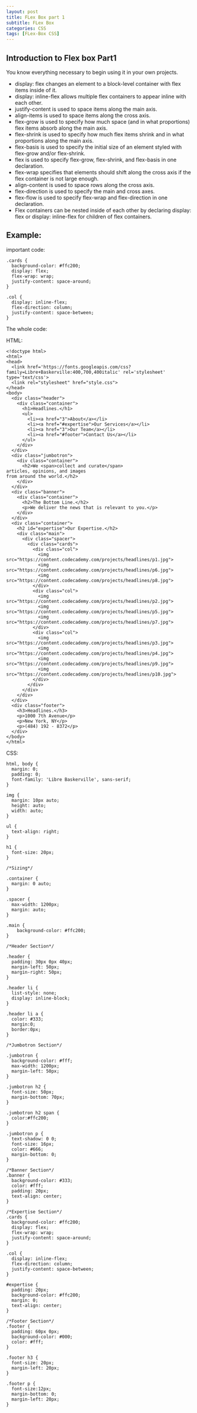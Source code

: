 ```yaml
---
layout: post
title: FLex Box part 1
subtitle: FLex Box
categories: CSS
tags: [FLex-Box CSS]
---
```



## Introduction to Flex box Part1


You know everything necessary to begin using it in your own projects.

* display: flex changes an element to a block-level container with flex items inside of it.
* display: inline-flex allows multiple flex containers to appear inline with each other.
* justify-content is used to space items along the main axis.
* align-items is used to space items along the cross axis.
* flex-grow is used to specify how much space (and in what proportions) flex items absorb along the main axis.
* flex-shrink is used to specify how much flex items shrink and in what proportions along the main axis.
* flex-basis is used to specify the initial size of an element styled with flex-grow and/or flex-shrink.
* flex is used to specify flex-grow, flex-shrink, and flex-basis in one declaration.
* flex-wrap specifies that elements should shift along the cross axis if the flex container is not large enough.
* align-content is used to space rows along the cross axis.
* flex-direction is used to specify the main and cross axes.
* flex-flow is used to specify flex-wrap and flex-direction in one declaration.
* Flex containers can be nested inside of each other by declaring display: flex or display: inline-flex for children of flex containers.


## Example:

important code:
```
.cards {
  background-color: #ffc200;
  display: flex;
  flex-wrap: wrap;
  justify-content: space-around;
}

.col {
  display: inline-flex;
  flex-direction: column;
  justify-content: space-between;
}
```

The whole code:


HTML:
```
<!doctype html>
<html>
<head>
  <link href='https://fonts.googleapis.com/css?family=Libre+Baskerville:400,700,400italic' rel='stylesheet' type='text/css'>
  <link rel="stylesheet" href="style.css">
</head>
<body>
  <div class="header">
    <div class="container">
      <h1>Headlines.</h1>
      <ul>
        <li><a href="3">About</a></li>
        <li><a href="#expertise">Our Services</a></li>
        <li><a href="3">Our Team</a></li>
        <li><a href="#footer">Contact Us</a></li>
      </ul>
    </div>
  </div>
  <div class="jumbotron">
    <div class="container">
      <h2>We <span>collect and curate</span>
articles, opinions, and images
from around the world.</h2>
    </div>
  </div>
  <div class="banner">
    <div class="container">
      <h2>The Bottom Line.</h2>
      <p>We deliver the news that is relevant to you.</p>
    </div>
  </div>
  <div class="container">
    <h2 id="expertise">Our Expertise.</h2>
    <div class="main">
      <div class="spacer">
        <div class="cards">
          <div class="col">
            <img src="https://content.codecademy.com/projects/headlines/p1.jpg">
            <img src="https://content.codecademy.com/projects/headlines/p6.jpg">
            <img src="https://content.codecademy.com/projects/headlines/p8.jpg">
          </div>
          <div class="col">
            <img src="https://content.codecademy.com/projects/headlines/p2.jpg">
            <img src="https://content.codecademy.com/projects/headlines/p5.jpg">
            <img src="https://content.codecademy.com/projects/headlines/p7.jpg">
          </div>
          <div class="col">
            <img src="https://content.codecademy.com/projects/headlines/p3.jpg">
            <img src="https://content.codecademy.com/projects/headlines/p4.jpg">
            <img src="https://content.codecademy.com/projects/headlines/p9.jpg">
            <img src="https://content.codecademy.com/projects/headlines/p10.jpg">
          </div>
        </div>
      </div>
    </div>
  </div>
  <div class="footer">
    <h3>Headlines.</h3>
    <p>1000 7th Avenue</p>
    <p>New York, NY</p>
    <p>(484) 192 - 8372</p>
  </div>
</body>
</html>

```

CSS:


```
html, body {
  margin: 0;
  padding: 0;
  font-family: 'Libre Baskerville', sans-serif;
}

img {
  margin: 10px auto;
  height: auto;
  width: auto;
}

ul {
  text-align: right;
}

h1 {
  font-size: 20px;
}

/*Sizing*/

.container {
  margin: 0 auto;
}

.spacer {
  max-width: 1200px;
  margin: auto;
}

.main {
    background-color: #ffc200;
}

/*Header Section*/

.header {
  padding: 30px 0px 40px;
  margin-left: 50px;
  margin-right: 50px;
}

.header li {
  list-style: none;
  display: inline-block;
}

.header li a {
  color: #333;
  margin:0;
  border:0px;
}

/*Jumbotron Section*/

.jumbotron {
  background-color: #fff;
  max-width: 1200px;
  margin-left: 50px;
}

.jumbotron h2 {
  font-size: 50px;
  margin-bottom: 70px;
}

.jumbotron h2 span {
  color:#ffc200;
}

.jumbotron p {
  text-shadow: 0 0;
  font-size: 16px;
  color: #666;
  margin-bottom: 0;
}

/*Banner Section*/
.banner {
  background-color: #333;
  color: #fff;
  padding: 20px;
  text-align: center;
}

/*Expertise Section*/
.cards {
  background-color: #ffc200;
  display: flex;
  flex-wrap: wrap;
  justify-content: space-around;
}

.col {
  display: inline-flex;
  flex-direction: column;
  justify-content: space-between;
}

#expertise {
  padding: 20px;
  background-color: #ffc200;
  margin: 0;
  text-align: center;
}

/*Footer Section*/
.footer {
  padding: 60px 0px;
  background-color: #000;
  color: #fff;
}

.footer h3 {
  font-size: 20px;
  margin-left: 20px;
}

.footer p {
  font-size:12px;
  margin-bottom: 0;
  margin-left: 20px;
}

```

